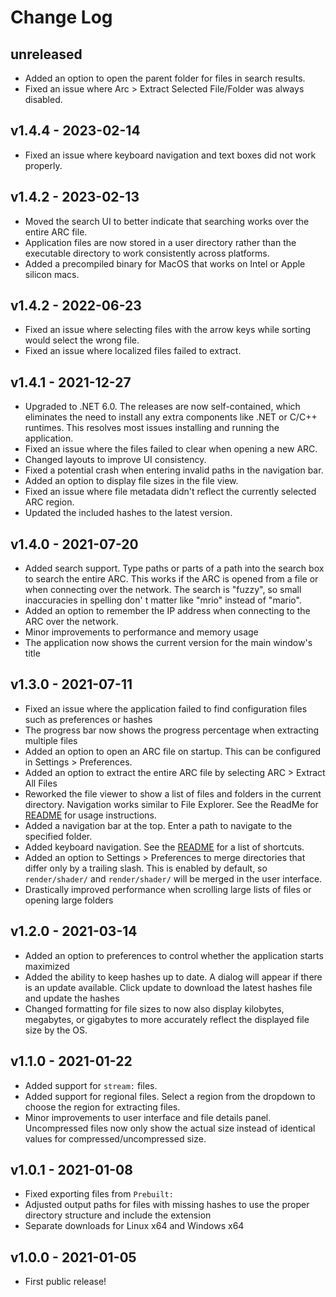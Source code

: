 # Change Log
## unreleased
* Added an option to open the parent folder for files in search results.
* Fixed an issue where Arc > Extract Selected File/Folder was always disabled.

## v1.4.4 - 2023-02-14
* Fixed an issue where keyboard navigation and text boxes did not work properly.

## v1.4.2 - 2023-02-13
* Moved the search UI to better indicate that searching works over the entire ARC file.
* Application files are now stored in a user directory rather than the executable directory to work consistently across platforms.
* Added a precompiled binary for MacOS that works on Intel or Apple silicon macs.

## v1.4.2 - 2022-06-23
* Fixed an issue where selecting files with the arrow keys while sorting would select the wrong file.
* Fixed an issue where localized files failed to extract.

## v1.4.1 - 2021-12-27
* Upgraded to .NET 6.0. The releases are now self-contained, which eliminates the need to install any extra components like .NET or C/C++ runtimes. This resolves most issues installing and running the application.
* Fixed an issue where the files failed to clear when opening a new ARC.
* Changed layouts to improve UI consistency.
* Fixed a potential crash when entering invalid paths in the navigation bar.
* Added an option to display file sizes in the file view.
* Fixed an issue where file metadata didn't reflect the currently selected ARC region.
* Updated the included hashes to the latest version.

## v1.4.0 - 2021-07-20
* Added search support. Type paths or parts of a path into the search box to search the entire ARC. This works if the ARC is opened from a file or when connecting over the network. The search is "fuzzy", so small inaccuracies in spelling don' t matter like "mrio" instead of "mario". 
* Added an option to remember the IP address when connecting to the ARC over the network.
* Minor improvements to performance and memory usage
* The application now shows the current version for the main window's title

## v1.3.0 - 2021-07-11
* Fixed an issue where the application failed to find configuration files such as preferences or hashes
* The progress bar now shows the progress percentage when extracting multiple files
* Added an option to open an ARC file on startup. This can be configured in Settings > Preferences.
* Added an option to extract the entire ARC file by selecting ARC > Extract All Files
* Reworked the file viewer to show a list of files and folders in the current directory. Navigation works similar to File Explorer. See the ReadMe for [README](https://github.com/ScanMountGoat/ArcExplorer) for usage instructions. 
* Added a navigation bar at the top. Enter a path to navigate to the specified folder. 
* Added keyboard navigation. See the [README](https://github.com/ScanMountGoat/ArcExplorer) for a list of shortcuts.
* Added an option to Settings > Preferences to merge directories that differ only by a trailing slash. This is enabled by default, so `render/shader/` and `render/shader/` will be merged in the user interface.
* Drastically improved performance when scrolling large lists of files or opening large folders

## v1.2.0 - 2021-03-14
* Added an option to preferences to control whether the application starts maximized
* Added the ability to keep hashes up to date. A dialog will appear if there is an update available. Click update to download the latest hashes file and update the hashes
* Changed formatting for file sizes to now also display kilobytes, megabytes, or gigabytes to more accurately reflect the displayed file size by the OS.

## v1.1.0 - 2021-01-22
* Added support for `stream:` files.
* Added support for regional files. Select a region from the dropdown to choose the region for extracting files. 
* Minor improvements to user interface and file details panel. Uncompressed files now only show the actual size instead of identical values for compressed/uncompressed size.

## v1.0.1 - 2021-01-08
* Fixed exporting files from `Prebuilt:`
* Adjusted output paths for files with missing hashes to use the proper directory structure and include the extension
* Separate downloads for Linux x64 and Windows x64

## v1.0.0 - 2021-01-05
* First public release!
